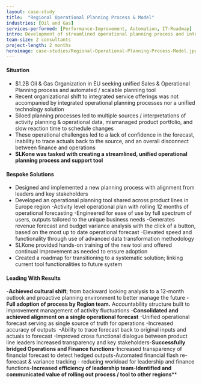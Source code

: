 ```yaml
---
layout: case-study
title:  "Regional Operational Planning Process & Model"
industries: [Oil and Gas]
services-performed: [Performance-Improvement, Automation, IT-Roadmap]
intro: Development of streamlined operational planning process and interim activity planning model to create an automated bottoms-up, 12-month rolling operational plan and revenue forecast
team-size: 2 consultants
project-length: 2 months
heroimage: case-studies/Regional-Operational-Planning-Process-Model.jpg
---
```


#### Situation
- $1.2B Oil & Gas Organization in EU seeking unified Sales & Operational Planning process and automated / scalable planning tool
- Recent organizational shift to integrated service offerings was not accompanied by integrated operational planning processes nor a unified technology solution​
- Siloed planning processes led to multiple sources / interpretations of activity planning & operational data, mismanaged product portfolio, and slow reaction time to schedule changes​
- These operational challenges led to a lack of confidence in the forecast, inability to trace actuals back to the source, and an overall disconnect between finance and operations​
- **SLKone was tasked with creating a streamlined, unified operational planning process and support tool**


#### Bespoke Solutions
- Designed and implemented a new planning process with alignment from leaders and key stakeholders​
- Developed an operational planning tool shared across product lines in Europe region​
    -Activity level operational plan with rolling 12 months of operational forecasting​
    -Engineered for ease of use by full spectrum of users, outputs tailored to the unique business needs​
    -Generates revenue forecast and budget variance analysis with the click of a button, based on the most up to date operational forecast​
    -Elevated speed and functionality through use of advanced data transformation methodology​
- SLKone provided hands-on training of the new tool and offered continual improvement as needed to ensure adoption​
- Created a roadmap for transitioning to a systematic solution; linking current tool functionalities to future system

#### Leading With Results
-**Achieved cultural shift**; from backward looking analysis to a 12-month outlook and proactive planning environment to better manage the future​
-**Full adoption of process by Region team.** Accountability structure built to improvement management of activity fluctuations​
-**Consolidated and achieved alignment on a single operational forecast​**
        -Unified operational forecast serving as single source of truth for operations​
        -Increased accuracy of outputs ​
        -Ability to trace forecast back to original inputs and actuals to forecast​
        -Improved cross functional dialogue between product line leaders Increased transparency and key stakeholders​
-**Successfully bridged Operations and Finance functions​**
        -Increased transparency of financial forecast to detect hedged outputs​
        -Automated financial flash re-forecast & variance tracking - reducing workload for leadership and finance functions​
-**Increased efficiency of leadership team​**
-**Identified and communicated value of rolling out process / tool to other regions​****
